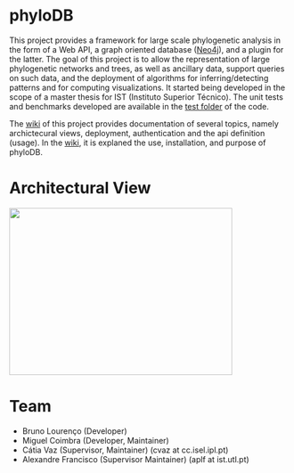 # phyloDB
This project provides a framework for large scale phylogenetic analysis in the form of a Web API, a graph oriented database ([Neo4j](https://neo4j.com/)), and a plugin for the latter. The goal of this project is to allow the representation of large phylogenetic networks and trees, as well as ancillary data, support queries on such data, and the deployment of algorithms for inferring/detecting patterns and for computing visualizations. It started being developed in the scope of a master thesis for IST (Instituto Superior Técnico). The unit tests and benchmarks developed are available in the [test folder](https://github.com/phyloviz/phyloDB/tree/master/phylodb/src/test/java/pt/ist/meic/phylodb) of the code.

The [wiki](https://github.com/phyloviz/phyloDB/wiki) of this project provides documentation of several topics, namely archictecural views, deployment, authentication and the api definition (usage). In the [wiki](https://github.com/phyloviz/phyloDB/wiki), it is explaned the use, installation, and purpose of phyloDB.



 # Architectural View
 
<img src=https://github.com/phyloviz/phyloDB/blob/master/wiki/images/client-server.png width=400 height=300>

# Team
* Bruno Lourenço (Developer)
* Miguel Coimbra (Developer, Maintainer)
* Cátia Vaz (Supervisor, Maintainer) (cvaz at cc.isel.ipl.pt)
* Alexandre Francisco (Supervisor Maintainer) (aplf at ist.utl.pt)
